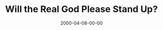 ---
layout: message
category: message
series: "The Heart of the Matter"
title: "Will the Real God Please Stand Up? "
date: 2000-04-08-00-00
message_id: 381
---